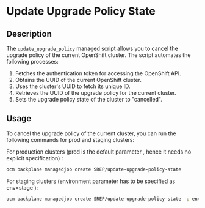 # Update Upgrade Policy State

## Description

The `update_upgrade_policy` managed script allows you to cancel the upgrade policy of the current OpenShift cluster. The script automates the following processes:

1. Fetches the authentication token for accessing the OpenShift API.
2. Obtains the UUID of the current OpenShift cluster.
3. Uses the cluster's UUID to fetch its unique ID.
4. Retrieves the UUID of the upgrade policy for the current cluster.
5. Sets the upgrade policy state of the cluster to "cancelled".

## Usage

To cancel the upgrade policy of the current cluster, you can run the following commands for prod and staging clusters:

For production clusters (prod is the default parameter , hence it needs no explicit specification) : 

```bash
ocm backplane managedjob create SREP/update-upgrade-policy-state
```

For staging clusters (environment parameter has to be specified as env=stage ): 

```bash
ocm backplane managedjob create SREP/update-upgrade-policy-state -p env=stage
```